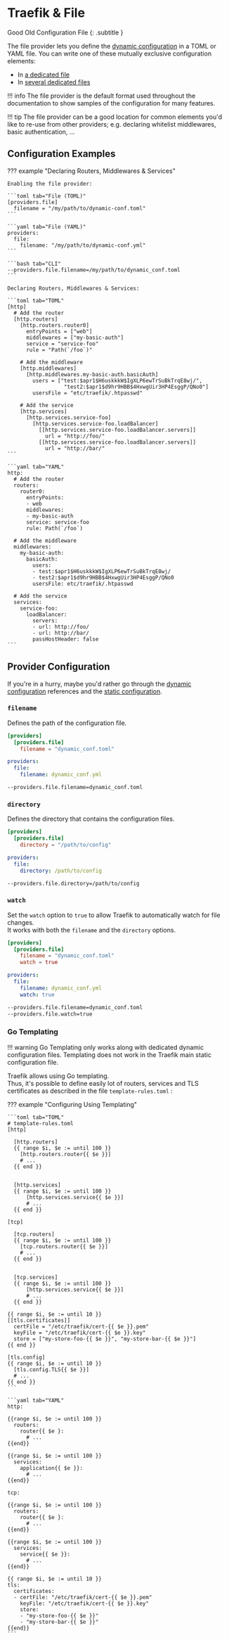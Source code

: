 # Traefik & File

Good Old Configuration File
{: .subtitle } 

The file provider lets you define the [dynamic configuration](./overview.md) in a TOML or YAML file.
You can write one of these mutually exclusive configuration elements:

* In [a dedicated file](#filename)
* In [several dedicated files](#directory)

!!! info
    The file provider is the default format used throughout the documentation to show samples of the configuration for many features. 

!!! tip
    The file provider can be a good location for common elements you'd like to re-use from other providers; e.g. declaring whitelist middlewares, basic authentication, ...

## Configuration Examples

??? example "Declaring Routers, Middlewares & Services"

    Enabling the file provider:
    
    ```toml tab="File (TOML)"
    [providers.file]
      filename = "/my/path/to/dynamic-conf.toml"
    ```
    
    ```yaml tab="File (YAML)"
    providers:
      file:
        filename: "/my/path/to/dynamic-conf.yml"
    ```
    
    ```bash tab="CLI"
    --providers.file.filename=/my/path/to/dynamic_conf.toml
    ```
    
    Declaring Routers, Middlewares & Services:
    
    ```toml tab="TOML"
    [http]
      # Add the router
      [http.routers]
        [http.routers.router0]
          entryPoints = ["web"]
          middlewares = ["my-basic-auth"]
          service = "service-foo"
          rule = "Path(`/foo`)"
    
        # Add the middleware
        [http.middlewares]    
          [http.middlewares.my-basic-auth.basicAuth]
            users = ["test:$apr1$H6uskkkW$IgXLP6ewTrSuBkTrqE8wj/", 
                      "test2:$apr1$d9hr9HBB$4HxwgUir3HP4EsggP/QNo0"]
            usersFile = "etc/traefik/.htpasswd"
        
        # Add the service
        [http.services]
          [http.services.service-foo]
            [http.services.service-foo.loadBalancer]
              [[http.services.service-foo.loadBalancer.servers]]
                url = "http://foo/"
              [[http.services.service-foo.loadBalancer.servers]]
                url = "http://bar/"
    ```
    
    ```yaml tab="YAML"
    http:
      # Add the router
      routers:
        router0:
          entryPoints:
          - web
          middlewares:
          - my-basic-auth
          service: service-foo
          rule: Path(`/foo`)
      
      # Add the middleware
      middlewares:
        my-basic-auth:
          basicAuth:
            users:
            - test:$apr1$H6uskkkW$IgXLP6ewTrSuBkTrqE8wj/
            - test2:$apr1$d9hr9HBB$4HxwgUir3HP4EsggP/QNo0
            usersFile: etc/traefik/.htpasswd
      
      # Add the service
      services:
        service-foo:
          loadBalancer:
            servers:
            - url: http://foo/
            - url: http://bar/
            passHostHeader: false
    ```

## Provider Configuration

If you're in a hurry, maybe you'd rather go through the [dynamic configuration](../reference/dynamic-configuration/file.md) references and the [static configuration](../reference/static-configuration/overview.md).

### `filename`

Defines the path of the configuration file.

```toml tab="File (TOML)"
[providers]
  [providers.file]
    filename = "dynamic_conf.toml"
```

```yaml tab="File (YAML)"
providers:
  file:
    filename: dynamic_conf.yml
```

```bash tab="CLI"
--providers.file.filename=dynamic_conf.toml
```

### `directory`

Defines the directory that contains the configuration files.

```toml tab="File (TOML)"
[providers]
  [providers.file]
    directory = "/path/to/config"
```

```yaml tab="File (YAML)"
providers:
  file:
    directory: /path/to/config
```

```bash tab="CLI"
--providers.file.directory=/path/to/config
```

### `watch`

Set the `watch` option to `true` to allow Traefik to automatically watch for file changes.  
It works with both the `filename` and the `directory` options.

```toml tab="File (TOML)"
[providers]
  [providers.file]
    filename = "dynamic_conf.toml"
    watch = true
```

```yaml tab="File (YAML)"
providers:
  file:
    filename: dynamic_conf.yml
    watch: true
```

```bash tab="CLI"
--providers.file.filename=dynamic_conf.toml
--providers.file.watch=true
```

### Go Templating

!!! warning
    Go Templating only works along with dedicated dynamic configuration files.
    Templating does not work in the Traefik main static configuration file.

Traefik allows using Go templating.  
Thus, it's possible to define easily lot of routers, services and TLS certificates as described in the file `template-rules.toml` :

??? example "Configuring Using Templating"
    
    ```toml tab="TOML"
    # template-rules.toml
    [http]
    
      [http.routers]
      {{ range $i, $e := until 100 }}
        [http.routers.router{{ $e }}]
        # ...
      {{ end }}  
      
      
      [http.services]
      {{ range $i, $e := until 100 }}
          [http.services.service{{ $e }}]
          # ...
      {{ end }}  
      
    [tcp]
    
      [tcp.routers]
      {{ range $i, $e := until 100 }}
        [tcp.routers.router{{ $e }}]
        # ...
      {{ end }}  
      
      
      [tcp.services]
      {{ range $i, $e := until 100 }}
          [http.services.service{{ $e }}]
          # ...
      {{ end }}  
    
    {{ range $i, $e := until 10 }}
    [[tls.certificates]]
      certFile = "/etc/traefik/cert-{{ $e }}.pem"
      keyFile = "/etc/traefik/cert-{{ $e }}.key"
      store = ["my-store-foo-{{ $e }}", "my-store-bar-{{ $e }}"]
    {{ end }}
    
    [tls.config]
    {{ range $i, $e := until 10 }}
      [tls.config.TLS{{ $e }}]
      # ...
    {{ end }}
    ```
    
    ```yaml tab="YAML"
    http:
    
    {{range $i, $e := until 100 }}
      routers:
        router{{ $e }:
          # ...
    {{end}}
    
    {{range $i, $e := until 100 }}
      services:
        application{{ $e }}:
          # ...
    {{end}}
    
    tcp:
    
    {{range $i, $e := until 100 }}
      routers:
        router{{ $e }:
          # ...
    {{end}}
    
    {{range $i, $e := until 100 }}
      services:
        service{{ $e }}:
          # ...
    {{end}}
    
    {{ range $i, $e := until 10 }}
    tls:
      certificates:
      - certFile: "/etc/traefik/cert-{{ $e }}.pem"
        keyFile: "/etc/traefik/cert-{{ $e }}.key"
        store:
        - "my-store-foo-{{ $e }}"
        - "my-store-bar-{{ $e }}"
    {{end}}
    ```

